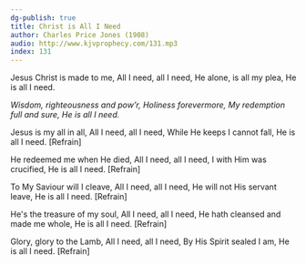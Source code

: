 ```yaml
---
dg-publish: true
title: Christ is All I Need
author: Charles Price Jones (1908)
audio: http://www.kjvprophecy.com/131.mp3
index: 131
---
```


Jesus Christ is made to me,
All I need, all I need,
He alone, is all my plea,
He is all I need.

*Wisdom, righteousness and pow’r,
Holiness forevermore,
My redemption full and sure,
He is all I need.*

Jesus is my all in all,
All I need, all I need,
While He keeps I cannot fall,
He is all I need. [Refrain]

He redeemed me when He died,
All I need, all I need,
I with Him was crucified,
He is all I need. [Refrain]

To My Saviour will I cleave,
All I need, all I need,
He will not His servant leave,
He is all I need. [Refrain]

He's the treasure of my soul,
All I need, all I need,
He hath cleansed and made me whole,
He is all I need. [Refrain]

Glory, glory to the Lamb,
All I need, all I need,
By His Spirit sealed I am,
He is all I need. [Refrain]